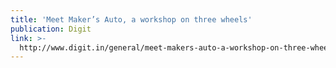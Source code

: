 ```yaml
---
title: 'Meet Maker’s Auto, a workshop on three wheels'
publication: Digit
link: >-
  http://www.digit.in/general/meet-makers-auto-a-workshop-on-three-wheels-31464.html
---
```


